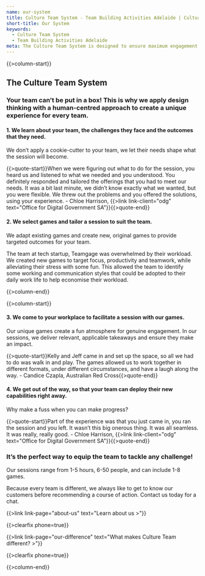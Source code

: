 ```yaml
---
name: our-system
title: Culture Team System - Team Building Activities Adelaide | Culture Team
short-title: Our System
keywords:
  - Culture Team System
  - Team Building Activities Adelaide
meta: The Culture Team System is designed to ensure maximum engagement with unique & challenging team building activities in Adelaide. Find out more today!
---
```

{{>column-start}}

## The Culture Team System

### Your team can’t be put in a box! This is why we apply design thinking with a human-centred approach to create a unique experience for every team.

#### 1. We learn about your team, the challenges they face and the outcomes that they need.

We don’t apply a cookie-cutter to your team, we let their needs shape what the session will become.

{{>quote-start}}When we were figuring out what to do for the session, you heard us and listened to what we needed and you understood. You definitely responded and tailored the offerings that you had to meet our needs. It was a bit last minute, we didn’t know exactly what we wanted, but you were flexible. We threw out the problems and you offered the solutions, using your experience. - Chloe Harrison, {{>link link-client="odg" text="Office for Digital Government SA"}}{{>quote-end}}

#### 2. We select games and tailor a session to suit the team.

We adapt existing games and create new, original games to provide targeted outcomes for your team. 

The team at tech startup, Teamgage was overwhelmed by their workload. We created new games to target focus, productivity and teamwork, while alleviating their stress with some fun. This allowed the team to identify some working and communication styles that could be adopted to their daily work life to help economise their workload.

{{>column-end}}

{{>column-start}}

#### 3. We come to your workplace to facilitate a session with our games.

Our unique games create a fun atmosphere for genuine engagement. In our sessions, we deliver relevant, applicable takeaways and ensure they make an impact.

{{>quote-start}}Kelly and Jeff came in and set up the space, so all we had to do was walk in and play. The games allowed us to work together in different formats, under different circumstances, and have a laugh along the way. - Candice Czapla, Australian Red Cross{{>quote-end}}

#### 4. We get out of the way, so that your team can deploy their new capabilities right away.

Why make a fuss when you can make progress?

{{>quote-start}}Part of the experience was that you just came in, you ran the session and you left. It wasn’t this big onerous thing. It was all seamless. It was really, really good. - Chloe Harrison, {{>link link-client="odg" text="Office for Digital Government SA"}}{{>quote-end}}

### It’s the perfect way to equip the team to tackle any challenge!

Our sessions range from 1-5 hours, 6-50 people, and can include 1-8 games. 

Because every team is different, we always like to get to know our customers before recommending a course of action. Contact us today for a chat.

{{>link link-page="about-us" text="Learn about us >"}}

{{>clearfix phone=true}}

{{>link link-page="our-difference" text="What makes Culture Team different? >"}}

{{>clearfix phone=true}}

{{>column-end}}